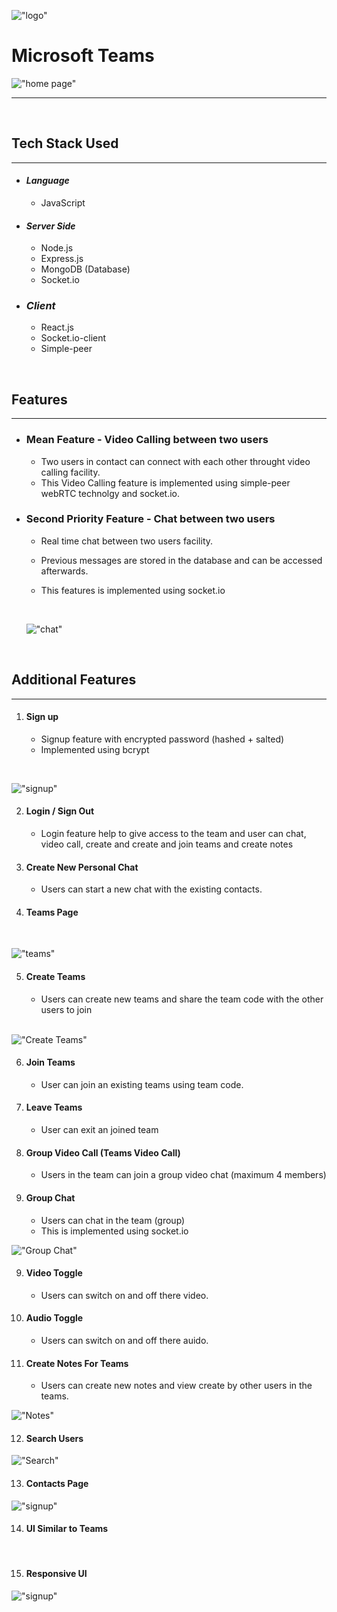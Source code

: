 !["logo"](https://teams-microsoft-ms.herokuapp.com/static/media/Microsoft%20Logo.564db913.svg)

# **Microsoft Teams**

!["home page"](https://raw.githubusercontent.com/EkjotKaur/Microsoft.Teams/main/client/src/assets/Screenshots/Home%20Page.png)

---

<br>

## **Tech Stack Used**

---

- #### _Language_
  - JavaScript

* #### _Server Side_

  - Node.js
  - Express.js
  - MongoDB (Database)
  - Socket.io

* ### _Client_
  - React.js
  - Socket.io-client
  - Simple-peer

<br>

## **Features**

---

- ### **Mean Feature - Video Calling between two users**

  - Two users in contact can connect with each other throught video calling facility.
  - This Video Calling feature is implemented using simple-peer webRTC technolgy and socket.io.

- ### **Second Priority Feature - Chat between two users**

  - Real time chat between two users facility.
  - Previous messages are stored in the database and can be accessed afterwards.
  - This features is implemented using socket.io

    <br>

  !["chat"](https://raw.githubusercontent.com/EkjotKaur/Microsoft.Teams/main/client/src/assets/Screenshots/Chat.png)

<br>

## **Additional Features**

---

1. #### **Sign up**
   - Signup feature with encrypted password (hashed + salted)
   - Implemented using bcrypt

  <br>

!["signup"](https://raw.githubusercontent.com/EkjotKaur/Microsoft.Teams/main/client/src/assets/Screenshots/Signup.png)

2. #### **Login / Sign Out**
   - Login feature help to give access to the team and user can chat, video call, create and create and join teams and create notes
3. #### **Create New Personal Chat**

   - Users can start a new chat with the existing contacts.

4. #### **Teams Page**
     <br>

  !["teams"](https://raw.githubusercontent.com/EkjotKaur/Microsoft.Teams/main/client/src/assets/Screenshots/Teams.png)


5. #### **Create Teams**

   - Users can create new teams and share the team code with the other users to join
   <br>

  !["Create Teams"](https://raw.githubusercontent.com/EkjotKaur/Microsoft.Teams/main/client/src/assets/Screenshots/CreateTeam.png)

6. #### **Join Teams**
   - User can join an existing teams using team code.
7. #### **Leave Teams**
   - User can exit an joined team
8. #### **Group Video Call (Teams Video Call)**
   - Users in the team can join a group video chat (maximum 4 members)
9. #### **Group Chat**
   - Users can chat in the team (group)
   - This is implemented using socket.io
     <br>

!["Group Chat"](https://raw.githubusercontent.com/EkjotKaur/Microsoft.Teams/main/client/src/assets/Screenshots/Teams%20Chat.png)

9. #### **Video Toggle**
   - Users can switch on and off there video.
10. #### **Audio Toggle**
    - Users can switch on and off there auido.
11. #### **Create Notes For Teams**

    - Users can create new notes and view create by other users in the teams.

!["Notes"](https://raw.githubusercontent.com/EkjotKaur/Microsoft.Teams/main/client/src/assets/Screenshots/Notes.png)

12. #### **Search Users**

!["Search"](https://raw.githubusercontent.com/EkjotKaur/Microsoft.Teams/main/client/src/assets/Screenshots/Search.png)

13. #### **Contacts Page**

!["signup"](https://raw.githubusercontent.com/EkjotKaur/Microsoft.Teams/main/client/src/assets/Screenshots/Contact.png)

14. #### **UI Similar to Teams**
    <br>
15. #### **Responsive UI**

!["signup"](https://raw.githubusercontent.com/EkjotKaur/Microsoft.Teams/main/client/src/assets/Screenshots/Responsive.png)

<!-- > Blockquote

## Heading 2

_Hello_

**Hello**

[login](https://teams-microsoft-ms.herokuapp.com/login, "Login Page") -->
